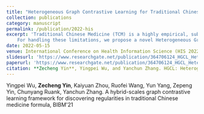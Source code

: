 ```yaml
---
title: "Heterogeneous Graph Contrastive Learning for Traditional Chinese Medicine Prescription Generation"
collection: publications
category: manuscript
permalink: /publication/2022-his
excerpt: 'Traditional Chinese Medicine (TCM) is a highly empirical, subjective and practical discipline. Generating an appropriate prescription has been one of the most crucial components in building intelligent diagnosis systems that provide clinical decision support to physicians. While various machine learning models for prescription generation have been created, they suffer from specific limitations (e.g., data complexity and semantic ambiguity, lack of syndrome differentiation thinking, etc.). %and skewed data distribution,
    For handling these limitations, we propose a novel Heterogeneous Graph Contrastive Learning (HGCL) based model to conduct prescription generation with the idea of syndrome differentiation and treatment. Specifically, we first model the TCM clinical prescriptions as a Heterogeneous Information Network (THIN), and then explore node- and semantic-level contrastive learning on THIN, so as to enhance the quality of node representations for several downstream tasks such as node classification, prescription generation, etc. We conduct extensive experiments on three real TCM clinical datasets, demonstrating  significant improvement over state-of-the-art methods, even though some of which are fully unsupervised.'
date: 2022-05-15
venue: International Conference on Health Information Science (HIS 2022)
slidesurl: 'https://www.researchgate.net/publication/364706124_HGCL_Heterogeneous_Graph_Contrastive_Learning_for_Traditional_Chinese_Medicine_Prescription_Generation'
paperurl: 'https://www.researchgate.net/publication/364706124_HGCL_Heterogeneous_Graph_Contrastive_Learning_for_Traditional_Chinese_Medicine_Prescription_Generation'
citation: **Zecheng Yin**, Yingpei Wu, and Yanchun Zhang. HGCL: Heterogeneous Graph Contrastive Learning for Traditional Chinese Medicine Prescription Generation, HIS'22
---
```





Yingpei Wu, **Zecheng Yin**, Kaiyuan Zhou, Ruofei Wang, Yun Yang, Zepeng Yin, Chunyang Ruank, Yanchun Zhang. A hybrid-scales graph contrastive learning framework for discovering regularities in traditional Chinese medicine formula, BIBM'21